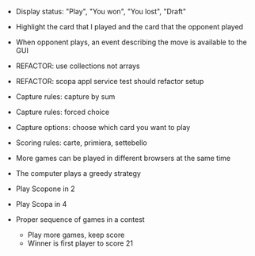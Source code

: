 
- Display status: "Play", "You won", "You lost", "Draft"

- Highlight the card that I played and the card that the opponent played
- When opponent plays, an event describing the move is available to the GUI

- REFACTOR: use collections not arrays
- REFACTOR: scopa appl service test should refactor setup
  

- Capture rules: capture by sum
- Capture rules: forced choice
- Capture options: choose which card you want to play

- Scoring rules: carte, primiera, settebello

- More games can be played in different browsers at the same time

- The computer plays a greedy strategy

- Play Scopone in 2

- Play Scopa in 4
  
- Proper sequence of games in a contest
  - Play more games, keep score
  - Winner is first player to score 21
